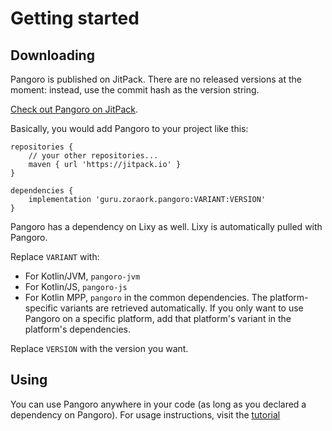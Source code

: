 # Getting started

## Downloading

Pangoro is published on JitPack. There are no released versions at the moment: instead, use the commit hash as the version string.

[Check out Pangoro on JitPack](https://jitpack.io/#guru.zoroark/Pangoro).

Basically, you would add Pangoro to your project like this:

```
repositories {
    // your other repositories...
    maven { url 'https://jitpack.io' }
}

dependencies {
    implementation 'guru.zoraork.pangoro:VARIANT:VERSION'
}
```

Pangoro has a dependency on Lixy as well. Lixy is automatically pulled with Pangoro.

Replace `VARIANT` with:

- For Kotlin/JVM, `pangoro-jvm`
- For Kotlin/JS, `pangoro-js`
- For Kotlin MPP, `pangoro` in the common dependencies. The platform-specific variants are retrieved automatically. If you only want to use Pangoro on  a specific platform, add that platform's variant in the platform's dependencies.

Replace `VERSION` with the version you want.

## Using

You can use Pangoro anywhere in your code (as long as you declared a dependency
on Pangoro). For usage instructions, visit the [tutorial](tutorial)